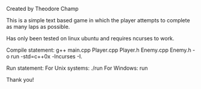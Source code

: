 Created by Theodore Champ

This is a simple text based game in which the player attempts to complete as
many laps as possible.

Has only been tested on linux ubuntu and requires ncurses to work.

Compile statement:
g++ main.cpp Player.cpp Player.h Enemy.cpp Enemy.h -o run -std=c++0x -lncurses -I.

Run statement:
For Unix systems:
  ./run
For Windows:
  run

Thank you!
